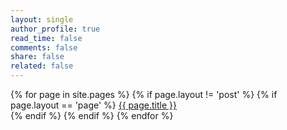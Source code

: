 ```yaml
---
layout: single
author_profile: true
read_time: false
comments: false
share: false
related: false
---
```


<div class="entries-{{ entries_layout }}">
{% for page in site.pages %}
  {% if page.layout != 'post' %}  
    {% if page.layout == 'page' %}  
      <a href='{{ page.url }} style="text-decoration: none;"'>{{ page.title }}</a><br>
    {% endif %}
  {% endif %}
{% endfor %}
</div>

